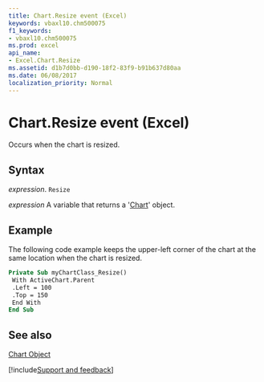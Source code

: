 ```yaml
---
title: Chart.Resize event (Excel)
keywords: vbaxl10.chm500075
f1_keywords:
- vbaxl10.chm500075
ms.prod: excel
api_name:
- Excel.Chart.Resize
ms.assetid: d1b7d0bb-d190-18f2-83f9-b91b637d80aa
ms.date: 06/08/2017
localization_priority: Normal
---
```



# Chart.Resize event (Excel)

Occurs when the chart is resized.


## Syntax

_expression_. `Resize`

_expression_ A variable that returns a '[Chart](Excel.Chart(object).md)' object.


## Example

The following code example keeps the upper-left corner of the chart at the same location when the chart is resized.


```vb
Private Sub myChartClass_Resize() 
 With ActiveChart.Parent 
 .Left = 100 
 .Top = 150 
 End With 
End Sub
```


## See also


[Chart Object](Excel.Chart(object).md)

[!include[Support and feedback](~/includes/feedback-boilerplate.md)]